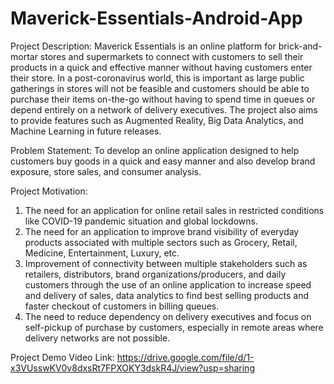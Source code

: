 # Maverick-Essentials-Android-App
Project Description: Maverick Essentials is an online platform for brick-and-mortar stores and supermarkets to connect with customers to sell their products in a quick and effective manner without having customers enter their store. In a post-coronavirus world, this is important as large public gatherings in stores will not be feasible and customers should be able to purchase their items on-the-go without having to spend time in queues or depend entirely on a network of delivery executives. The project also aims to provide features such as Augmented Reality, Big Data Analytics, and Machine Learning in future releases.

Problem Statement: To develop an online application designed to help customers buy goods in a quick and easy manner and also develop brand exposure, store sales, and consumer analysis.

Project Motivation:
1) The need for an application for online retail sales in restricted conditions like COVID-19 pandemic situation and global lockdowns. 
2) The need for an application to improve brand visibility of everyday products associated with multiple sectors such as Grocery, Retail, Medicine, Entertainment, Luxury, etc.
3) Improvement of connectivity between multiple stakeholders such as retailers, distributors, brand organizations/producers, and daily customers through the use of an online application to increase speed and delivery of sales, data analytics to find best selling products and faster checkout of customers in billing queues.
4) The need to reduce dependency on delivery executives and focus on self-pickup of purchase by customers, especially in remote areas where delivery networks are not possible.

Project Demo Video Link:
https://drive.google.com/file/d/1-x3VUsswKV0v8dxsRt7FPXOKY3dskR4J/view?usp=sharing
